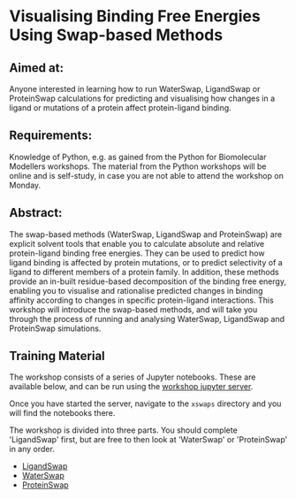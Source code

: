 # Visualising Binding Free Energies Using Swap-based Methods

## Aimed at: 
Anyone interested in learning how to run WaterSwap, LigandSwap or ProteinSwap 
calculations for predicting and visualising how changes in a ligand or mutations 
of a protein affect protein-ligand binding.

## Requirements: 
Knowledge of Python, e.g. as gained from the 
Python for Biomolecular Modellers workshops. The material from the Python 
workshops will be online and is self-study, in case you are not able to 
attend the workshop on Monday.

## Abstract: 
The swap-based methods (WaterSwap, LigandSwap and ProteinSwap) are explicit 
solvent tools that enable you to calculate absolute and relative 
protein-ligand binding free energies. They can be used to predict how 
ligand binding is affected by protein mutations, or to predict selectivity 
of a ligand to different members of a protein family. In addition, these methods 
provide an in-built residue-based decomposition of the binding free energy, 
enabling you to visualise and rationalise predicted changes in binding 
affinity according to changes in specific protein-ligand interactions. 
This workshop will introduce the swap-based methods, and will take you 
through the process of running and analysing WaterSwap, LigandSwap 
and ProteinSwap simulations.

## Training Material

The workshop consists of a series of Jupyter notebooks. These are available
below, and can be run using the 
<a href="https://ccpbiosim.github.io/workshop/events/bristol2018/server.html" target="_blank">workshop jupyter server</a>.

Once you have started the server, navigate to the `xswaps` directory and you will find the
notebooks there.

The workshop is divided into three parts. You should complete 'LigandSwap' first, 
but are free to then look at 'WaterSwap' or 'ProteinSwap' in any order.

* [LigandSwap](ligandswap/README.md)
* [WaterSwap](waterswap/README.md)
* [ProteinSwap](proteinswap/README.md)
